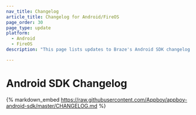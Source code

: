 ```yaml
---
nav_title: Changelog
article_title: Changelog for Android/FireOS
page_order: 30
page_type: update
platform: 
  - Android
  - FireOS
description: "This page lists updates to Braze's Android SDK changelog."

---
```


# Android SDK Changelog

{% markdown_embed https://raw.githubusercontent.com/Appboy/appboy-android-sdk/master/CHANGELOG.md %}
